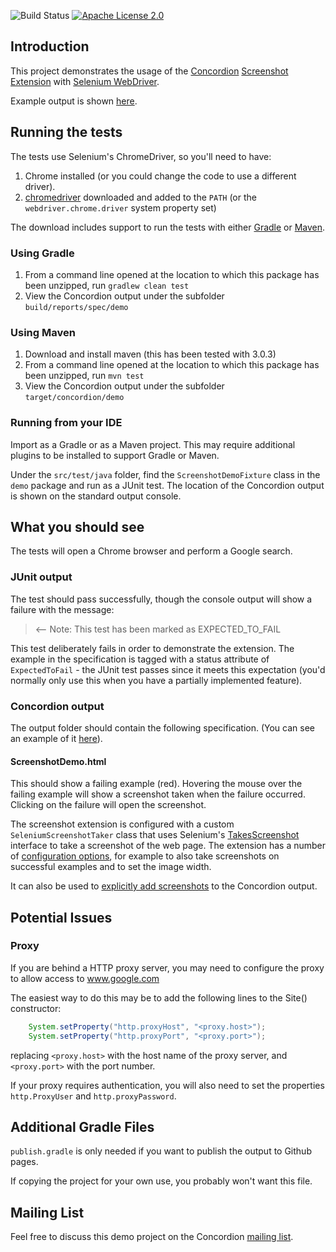 ![Build Status](https://github.com/concordion/concordion-screenshot-extension-demo/actions/workflows/ci.yml/badge.svg)
[![Apache License 2.0](https://img.shields.io/badge/license-Apache%202.0-blue.svg)](http://www.apache.org/licenses/LICENSE-2.0.html)

Introduction
------------------

This project demonstrates the usage of the [Concordion](https://concordion.org) [Screenshot Extension](http://github.com/concordion/concordion-screenshot-extension) with [Selenium WebDriver](http://docs.seleniumhq.org/projects/webdriver/).

Example output is shown [here](http://concordion.github.io/concordion-screenshot-extension-demo/spec/demo/ScreenshotDemo.html).
    
Running the tests
---------------------------

The tests use Selenium's ChromeDriver, so you'll need to have:

1. Chrome installed (or you could change the code to use a different driver).
1. [chromedriver](https://sites.google.com/a/chromium.org/chromedriver/downloads) downloaded and added to the `PATH` (or the `webdriver.chrome.driver` system property set)
    
The download includes support to run the tests with either <a href="http://www.gradle.org/">Gradle</a> or <a href="http://maven.apache.org/">Maven</a>.  
    
### Using Gradle
1. From a command line opened at the location to which this package has been unzipped, run `gradlew clean test`
1. View the Concordion output under the subfolder `build/reports/spec/demo`
    
### Using Maven
1. Download and install maven (this has been tested with 3.0.3)
1. From a command line opened at the location to which this package has been unzipped, run `mvn test`
1. View the Concordion output under the subfolder `target/concordion/demo`

### Running from your IDE
Import as a Gradle or as a Maven project. This may require additional plugins to be installed to support Gradle or Maven.

Under the `src/test/java` folder, find the `ScreenshotDemoFixture` class in the `demo` package and run as a JUnit test. The location of the Concordion output is shown on the standard output console.


What you should see
--------------------------------
The tests will open a Chrome browser and perform a Google search.
    
### JUnit output
The test should pass successfully, though the console output will show a failure with the message:

> <-- Note: This test has been marked as EXPECTED_TO_FAIL

This test deliberately fails in order to demonstrate the extension.  The example in the specification is tagged with a status attribute of `ExpectedToFail` - the JUnit test passes since it meets this expectation (you'd normally only use this when you have a partially implemented feature).

### Concordion output
The output folder should contain the following specification. (You can see an example of it [here](http://concordion.github.io/concordion-screenshot-extension-demo/spec/demo/ScreenshotDemo.html)).

#### ScreenshotDemo.html
This should show a failing example (red). Hovering the mouse over the failing example will show a screenshot taken when the failure occurred. Clicking on the failure will open the screenshot.

The screenshot extension is configured with a custom `SeleniumScreenshotTaker` class that uses Selenium's [TakesScreenshot](http://selenium.googlecode.com/svn/trunk/docs/api/java/org/openqa/selenium/TakesScreenshot.html) interface to take a screenshot of the web page.  The extension has a number of [configuration options](https://github.com/concordion/concordion-screenshot-extension#configuration), for example to also take screenshots on successful examples and to set the image width.

It can also be used to [explicitly add screenshots](https://github.com/concordion/concordion-screenshot-extension#explicitly-adding-screenshots-to-the-output) to the Concordion output.
    
Potential Issues
------------------------
### Proxy

If you are behind a HTTP proxy server, you may need to configure the proxy to allow access to www.google.com

The easiest way to do this may be to add the following lines to the Site() constructor:

```java
    System.setProperty("http.proxyHost", "<proxy.host>");
    System.setProperty("http.proxyPort", "<proxy.port>");
```    

replacing `<proxy.host>` with the host name of the proxy server, and `<proxy.port>` with the port number.

If your proxy requires authentication, you will also need to set the properties `http.ProxyUser` and `http.proxyPassword`.

Additional Gradle Files
-----------------------
`publish.gradle` is only needed if you want to publish the output to Github pages.

If copying the project for your own use, you probably won't want this file.

Mailing List
-----------------
Feel free to discuss this demo project on the Concordion [mailing list](https://groups.google.com/d/forum/concordion).
